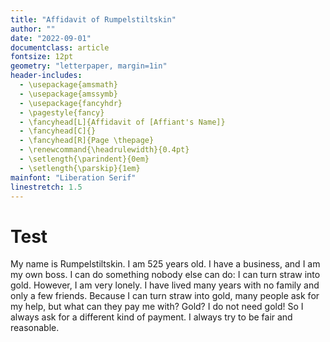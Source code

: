 ```yaml
---
title: "Affidavit of Rumpelstiltskin"
author: ""
date: "2022-09-01"
documentclass: article
fontsize: 12pt
geometry: "letterpaper, margin=1in"
header-includes:
  - \usepackage{amsmath}
  - \usepackage{amssymb}
  - \usepackage{fancyhdr}
  - \pagestyle{fancy}
  - \fancyhead[L]{Affidavit of [Affiant's Name]}
  - \fancyhead[C]{}
  - \fancyhead[R]{Page \thepage}
  - \renewcommand{\headrulewidth}{0.4pt}
  - \setlength{\parindent}{0em}
  - \setlength{\parskip}{1em}
mainfont: "Liberation Serif"
linestretch: 1.5
---
```


# Test

My name is Rumpelstiltskin. I am 525 years old. I have a business, and I am my own boss. I can do something nobody else can do: I can turn straw into gold. However, I am very lonely. I have lived many years with no family and only a few friends. Because I can turn straw into gold, many people ask for my help, but what can they pay me with? Gold? I do not need gold! So I always ask for a different kind of payment. I always try to be fair and reasonable. 

